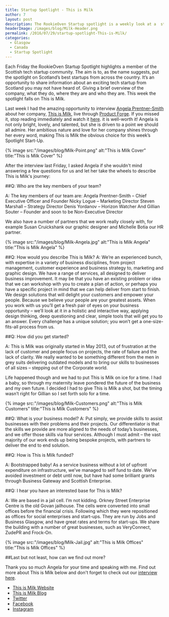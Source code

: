 ```yaml
---
title: Startup Spotlight - This is Milk
author: 7
layout: post
description: The RookieOven Startup spotlight is a weekly look at a  startup from the Scottish tech community. This week the spotlight falls on This is Milk with Angela Pretner-Smith.
headerImage: /images/blog/Milk-Header.png
permalink: /2016/07/29/startup-spotlight-This-is-Milk/
categories:
  - Glasgow
  - Canada
  - Startup Spotlight
---
```

Each Friday the RookieOven Startup Spotlight highlights a member of the Scottish tech startup community. The aim is to, as the name suggests, put the spotlight on Scotland’s best startups from across the country. It’s an opportunity to share information about an exciting tech startup from Scotland you may not have heard of. Giving a brief overview of the company, what they do, where they are and who they are. This week the spotlight falls on This is Milk.

Last week I had the amazing opportunity to interview [Angela Prentner-Smith](https://twitter.com/AngelaPrentner) about her company, [This is Milk](http://www.thisismilk.co.uk/), live through [Product Forge](http://productforge.io/). If you missed it, stop reading immediately and watch it [here](http://productforge.io/livestreams/2016/07/22/livestreamed-q-and-a-with-angela-prentner-smith-founder-of-this-is-milk/). it is well-worth it! Angela is not only bright, lovely, and talented, but she is driven to a point we should all admire. Her ambitious nature and love for her company shines through her every word, making This is Milk the obvious choice for this week’s Spotlight Start-Up.

{% image src:"/images/blog/Milk-Point.png" alt:"This is Milk Cover" title:"This is Milk Cover" %}

After the interview last Friday, I asked Angela if she wouldn't mind answering a few questions for us and let her take the wheels to describe This is Milk's journey:

##Q: Who are the key members of your team?

A: The key members of our team are:
Angela Prentner-Smith – Chief Executive Officer and Founder
Nicky Logue – Marketing Director
Steven Marshall – Strategy Director
Denis Yordanov – Horizon Watcher
And Gillian Souter – Founder and soon to be Non-Executive Director

We also have a number of partners that we work really closely with, for example Susan Cruickshank our graphic designer and Michelle Botia our HR partner.

{% image src:"/images/blog/Milk-Angela.jpg" alt:"This is Milk Angela" title:"This is Milk Angela" %}

##Q: How would you describe This is Milk?
A: We’re an experienced bunch, with expertise in a variety of business disciplines, from project management, customer experience and business strategy to, marketing and graphic design. We have a range of services, all designed to deliver business improvement. It may be that you have an existing problem or idea that we can workshop with you to create a plan of action, or perhaps you have a specific project in mind that we can help deliver from start to finish. We design solutions that will delight your customers and empower your people. Because we believe your people are your greatest assets. When you work with us you’ll get a fresh pair of eyes on your business opportunity – we’ll look at it in a holistic and interactive way, applying design thinking, deep questioning and clear, simple tools that will get you to an answer. Every challenge has a unique solution; you won’t get a one-size-fits-all process from us.

##Q: How did you get started?

A: This is Milk was originally started in May 2013, out of frustration at the lack of customer and people focus on projects, the rate of failure and the lack of clarity.  We really wanted to be something different from the men in grey suits delivering outdated models and to bring our skills to businesses of all sizes – stepping out of the Corporate world.

Life happened though and we had to put This is Milk on ice for a time.  I had a baby, so through my maternity leave pondered the future of the business and my own future.  I decided I had to give This is Milk a shot, but the timing wasn’t right for Gillian so I set forth solo for a time.

{% image src:"/images/blog/Milk-Customers.png" alt:"This is Milk Customers" title:"This is Milk Customers" %}

##Q: What is your business model?
A: Put simply, we provide skills to assist businesses with their problems and their projects.  Our differentiator is that the skills we provide are more aligned to the needs of today’s businesses, and we offer those skills via four services.  Although I must admit – the vast majority of our work ends up being bespoke projects, with partners to deliver the end to end solution.

##Q: How is This is Milk funded?

A: Bootstrapped baby!  As a service business without a lot of upfront expenditure on infrastructure, we’ve managed to self fund to date.  We’ve avoided investment or debt until now, but have had some brilliant grants through Business Gateway and Scottish Enterprise.

##Q: I hear you have an interested base for This is Milk?

A: We are based in a jail cell.  I’m not kidding.  Orkney Street Enterprise Centre is the old Govan jailhouse.  The cells were converted into small offices before the financial crisis.  Following which they were repositioned as offices for social enterprises and start-ups.  They are run by Jobs and Business Glasgow, and have great rates and terms for start-ups.  We share the building with a number of great businesses, such as VeryConnect, ZudePR and Frock-On.

{% image src:"/images/blog/Milk-Jail.jpg" alt:"This is Milk Offices" title:"This is Milk Offices" %}

##Last but not least, how can we find out more?

Thank you so much Angela for your time and speaking with me. Find out more about This is Milk below and don't forget to check out our [interview here](http://productforge.io/livestreams/2016/07/22/livestreamed-q-and-a-with-angela-prentner-smith-founder-of-this-is-milk/).

* [This is Milk Website](http://www.getadministrate.com/)
* [This is Milk Blog](http://www.thisismilk.co.uk/blog)
* [Twitter](https://twitter.com/thisismilkuk)
* [Facebook](https://www.facebook.com/thisismilk)
* [Instagram](http://instagram.com/thisismilkuk)
